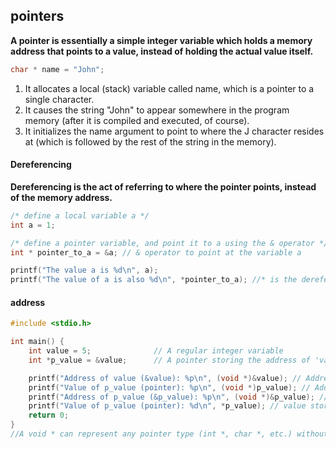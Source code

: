 ## pointers
**A pointer is essentially a simple integer variable which holds a memory address that points to a value, instead of holding the actual value itself.**

```c
char * name = "John";
```
1. It allocates a local (stack) variable called name, which is a pointer to a single character.
2. It causes the string "John" to appear somewhere in the program memory (after it is compiled and executed, of course).
3. It initializes the name argument to point to where the J character resides at (which is followed by the rest of the string in the memory).

#### Dereferencing
**Dereferencing is the act of referring to where the pointer points, instead of the memory address.**
```c
/* define a local variable a */
int a = 1;

/* define a pointer variable, and point it to a using the & operator */
int * pointer_to_a = &a; // & operator to point at the variable a

printf("The value a is %d\n", a);
printf("The value of a is also %d\n", *pointer_to_a); //* is the dereferencing operator that can also be operated
```
#### address
```c
#include <stdio.h>

int main() {
    int value = 5;              // A regular integer variable
    int *p_value = &value;      // A pointer storing the address of 'value'

    printf("Address of value (&value): %p\n", (void *)&value); // Address of value
    printf("Value of p_value (pointer): %p\n", (void *)p_value); // Address stored in p_value (same as &value)
    printf("Address of p_value (&p_value): %p\n", (void *)&p_value); // Address of the pointer variable itself
    printf("Value of p_value (pointer): %d\n", *p_value); // value stored in p_value address (same as value)
    return 0;
}
//A void * can represent any pointer type (int *, char *, etc.) without needing to know the type of the data it points to.
```
